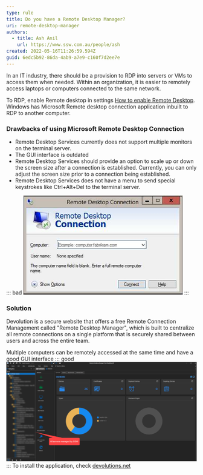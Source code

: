 ```yaml
---
type: rule
title: Do you have a Remote Desktop Manager?
uri: remote-desktop-manager
authors:
  - title: Ash Anil
    url: https://www.ssw.com.au/people/ash
created: 2022-05-16T11:26:59.594Z
guid: 6edc5b92-86da-4ab9-a7e9-c160f7d2ee7e
---
```

In an IT industry, there should be a provision to RDP into servers or VMs to access them when needed. Within an organization, it is easier to remotely access laptops or computers connected to the same network.

To RDP, enable Remote desktop in settings [How to enable Remote Desktop](https://support.microsoft.com/en-us/windows/how-to-use-remote-desktop-5fe128d5-8fb1-7a23-3b8a-41e636865e8c). Windows has Microsoft Remote desktop connection application inbuilt to RDP to another computer. 

### Drawbacks of using Microsoft Remote Desktop Connection

* Remote Desktop Services currently does not support multiple monitors on the terminal server.
* The GUI interface is outdated
* Remote Desktop Services should provide an option to scale up or down the screen size after a connection is established. Currently, you can only adjust the screen size prior to a connection being established.
* Remote Desktop Services does not have a menu to send special keystrokes like Ctrl+Alt+Del to the terminal server. 

::: bad
![Figure: Bad example - Default Remote Desktop Connection](rdp_bad.jpg)
:::

### Solution

Devolution is a secure website that offers a free Remote Connection Management called "Remote Desktop Manager", which is built to centralize all remote connections on a single platform that is securely shared between users and across the entire team.

Multiple computers can be remotely accessed at the same time and have a good GUI interface 
::: good
![Figure: Good example - Remote Desktop Manager (Devolutions)](rdp_good.jpg)
:::
To install the application, check [devolutions.net](https://devolutions.net/)